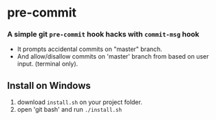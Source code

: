 # pre-commit
### A simple git `pre-commit` hook hacks with `commit-msg` hook

 * It prompts accidental commits on "master" branch.
 * And allow/disallow commits on 'master' branch from based on user input. (terminal only).

## Install on Windows
1. download `install.sh` on your project folder.
2. open 'git bash' and run `./install.sh`


